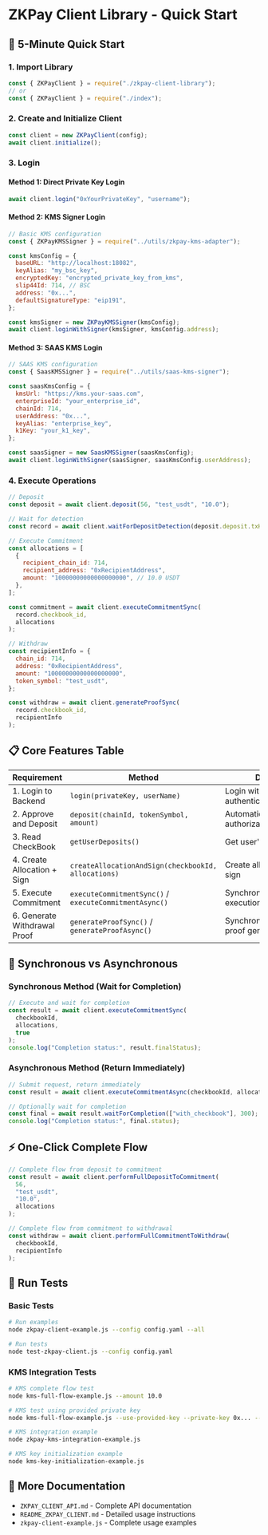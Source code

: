 # ZKPay Client Library - Quick Start

## 🚀 5-Minute Quick Start

### 1. Import Library

```javascript
const { ZKPayClient } = require("./zkpay-client-library");
// or
const { ZKPayClient } = require("./index");
```

### 2. Create and Initialize Client

```javascript
const client = new ZKPayClient(config);
await client.initialize();
```

### 3. Login

#### Method 1: Direct Private Key Login

```javascript
await client.login("0xYourPrivateKey", "username");
```

#### Method 2: KMS Signer Login

```javascript
// Basic KMS configuration
const { ZKPayKMSSigner } = require("../utils/zkpay-kms-adapter");

const kmsConfig = {
  baseURL: "http://localhost:18082",
  keyAlias: "my_bsc_key",
  encryptedKey: "encrypted_private_key_from_kms",
  slip44Id: 714, // BSC
  address: "0x...",
  defaultSignatureType: "eip191",
};

const kmsSigner = new ZKPayKMSSigner(kmsConfig);
await client.loginWithSigner(kmsSigner, kmsConfig.address);
```

#### Method 3: SAAS KMS Login

```javascript
// SAAS KMS configuration
const { SaasKMSSigner } = require("../utils/saas-kms-signer");

const saasKmsConfig = {
  kmsUrl: "https://kms.your-saas.com",
  enterpriseId: "your_enterprise_id",
  chainId: 714,
  userAddress: "0x...",
  keyAlias: "enterprise_key",
  k1Key: "your_k1_key",
};

const saasSigner = new SaasKMSSigner(saasKmsConfig);
await client.loginWithSigner(saasSigner, saasKmsConfig.userAddress);
```

### 4. Execute Operations

```javascript
// Deposit
const deposit = await client.deposit(56, "test_usdt", "10.0");

// Wait for detection
const record = await client.waitForDepositDetection(deposit.deposit.txHash, 56);

// Execute Commitment
const allocations = [
  {
    recipient_chain_id: 714,
    recipient_address: "0xRecipientAddress",
    amount: "10000000000000000000", // 10.0 USDT
  },
];

const commitment = await client.executeCommitmentSync(
  record.checkbook_id,
  allocations
);

// Withdraw
const recipientInfo = {
  chain_id: 714,
  address: "0xRecipientAddress",
  amount: "10000000000000000000",
  token_symbol: "test_usdt",
};

const withdraw = await client.generateProofSync(
  record.checkbook_id,
  recipientInfo
);
```

## 📋 Core Features Table

| Requirement                  | Method                                                 | Description                                    |
| ---------------------------- | ------------------------------------------------------ | ---------------------------------------------- |
| 1. Login to Backend          | `login(privateKey, userName)`                          | Login with private key authentication          |
| 2. Approve and Deposit       | `deposit(chainId, tokenSymbol, amount)`                | Automatically handle authorization and deposit |
| 3. Read CheckBook            | `getUserDeposits()`                                    | Get user's deposit records                     |
| 4. Create Allocation + Sign  | `createAllocationAndSign(checkbookId, allocations)`    | Create allocation plan and sign                |
| 5. Execute Commitment        | `executeCommitmentSync()` / `executeCommitmentAsync()` | Synchronous/asynchronous execution             |
| 6. Generate Withdrawal Proof | `generateProofSync()` / `generateProofAsync()`         | Synchronous/asynchronous proof generation      |

## 🔄 Synchronous vs Asynchronous

### Synchronous Method (Wait for Completion)

```javascript
// Execute and wait for completion
const result = await client.executeCommitmentSync(
  checkbookId,
  allocations,
  true
);
console.log("Completion status:", result.finalStatus);
```

### Asynchronous Method (Return Immediately)

```javascript
// Submit request, return immediately
const result = await client.executeCommitmentAsync(checkbookId, allocations);

// Optionally wait for completion
const final = await result.waitForCompletion(["with_checkbook"], 300);
console.log("Completion status:", final.status);
```

## ⚡ One-Click Complete Flow

```javascript
// Complete flow from deposit to commitment
const result = await client.performFullDepositToCommitment(
  56,
  "test_usdt",
  "10.0",
  allocations
);

// Complete flow from commitment to withdrawal
const withdraw = await client.performFullCommitmentToWithdraw(
  checkbookId,
  recipientInfo
);
```

## 🧪 Run Tests

### Basic Tests

```bash
# Run examples
node zkpay-client-example.js --config config.yaml --all

# Run tests
node test-zkpay-client.js --config config.yaml
```

### KMS Integration Tests

```bash
# KMS complete flow test
node kms-full-flow-example.js --amount 10.0

# KMS test using provided private key
node kms-full-flow-example.js --use-provided-key --private-key 0x... --amount 10.0

# KMS integration example
node zkpay-kms-integration-example.js

# KMS key initialization example
node kms-key-initialization-example.js
```

## 📖 More Documentation

- `ZKPAY_CLIENT_API.md` - Complete API documentation
- `README_ZKPAY_CLIENT.md` - Detailed usage instructions
- `zkpay-client-example.js` - Complete usage examples
